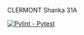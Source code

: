 CLERMONT Shanka 31A

[![Pylint - Pytest](https://github.com/Emir-de-la-moquette/BUT3-automatisation/actions/workflows/ci.yml/badge.svg)](https://github.com/Emir-de-la-moquette/BUT3-automatisation/actions/workflows/ci.yml)